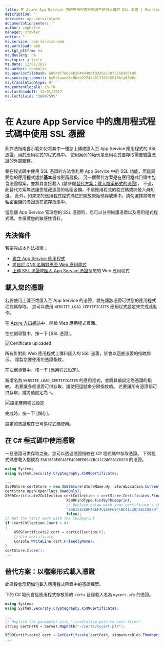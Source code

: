 ```yaml
---
title: 在 Azure App Service 中的應用程式程式碼中使用上傳的 SSL 憑證 | Microsoft Docs
description: ''
services: app-service\web
documentationcenter: ''
author: cephalin
manager: cfowler
editor: ''
ms.service: app-service-web
ms.workload: web
ms.tgt_pltfrm: na
ms.devlang: na
ms.topic: article
ms.date: 12/01/2017
ms.author: cephalin
ms.openlocfilehash: 6800bf766deb2044d400f92dbe370fa15bdd5f00
ms.sourcegitcommit: be0d1aaed5c0bbd9224e2011165c5515bfa8306c
ms.translationtype: HT
ms.contentlocale: zh-TW
ms.lasthandoff: 12/01/2017
ms.locfileid: "26047599"
---
```

# <a name="use-an-ssl-certificate-in-your-application-code-in-azure-app-service"></a>在 Azure App Service 中的應用程式程式碼中使用 SSL 憑證

此作法指南會示範如何將其中一種您上傳或匯入至 App Service 應用程式的 SSL 憑證，用於應用程式的程式碼中。 使用案例的範例是應用程式要存取需要驗證憑證的外部服務。 

要在程式碼中使用 SSL 憑證的方法會利用 App Service 中的 SSL 功能，而這需要您的應用程式處於**基本**層或更高層級。 另一個替代方案是在應用程式目錄中包含憑證檔案，並將其直接載入 (請參閱[替代方案：載入檔案形式的憑證](#file))。 不過，此替代方案無法讓您隱藏憑證的私密金鑰，不讓應用程式的程式碼或開發人員知道。 此外，如果您的應用程式程式碼位於開放原始碼存放庫中，請勿選擇將帶有私密金鑰的憑證放在該存放庫中。

當您讓 App Service 管理您的 SSL 憑證時，您可以分開維護憑證以及應用程式程式碼，並保護您的敏感性資料。

## <a name="prerequisites"></a>先決條件

若要完成本作法指南：

- [建立 App Service 應用程式](/azure/app-service/)
- [將自訂 DNS 名稱對應至 Web 應用程式](app-service-web-tutorial-custom-domain.md)
- [上傳 SSL 憑證](app-service-web-tutorial-custom-ssl.md)或[匯入 App Service 憑證](web-sites-purchase-ssl-web-site.md)至您的 Web 應用程式


## <a name="load-your-certificates"></a>載入您的憑證

若要使用上傳至或匯入至 App Service 的憑證，請先讓該憑證可供您的應用程式程式碼存取。 您可以使用 `WEBSITE_LOAD_CERTIFICATES` 應用程式設定來完成此動作。

在 <a href="https://portal.azure.com" target="_blank">Azure 入口網站</a>中，開啟 Web 應用程式頁面。

在左側導覽中，按一下 [SSL 憑證]。

![Certificate uploaded](./media/app-service-web-tutorial-custom-ssl/certificate-uploaded.png)

所有針對此 Web 應用程式上傳和匯入的 SSL 憑證，皆會以這些憑證的指紋顯示。 複製您要使用的憑證指紋。

在左側導覽中，按一下 [應用程式設定]。

新增名為 `WEBSITE_LOAD_CERTIFICATES` 的應用程式，並將其值設定為憑證的指紋。 若要讓多個憑證可供存取，請使用逗號來分隔指紋值。 若要讓所有憑證都可供存取，請將值設定為 `*`。 

![設定應用程式設定](./media/app-service-web-ssl-cert-load/configure-app-setting.png)

完成時，按一下 [儲存]。

設定的憑證現在已可供程式碼使用。

## <a name="use-certificate-in-c-code"></a>在 C# 程式碼中使用憑證

一旦憑證可供存取之後，您可以透過憑證指紋在 C# 程式碼中存取憑證。 下列程式碼會載入指紋為 `E661583E8FABEF4C0BEF694CBC41C28FB81CD870` 的憑證。

```csharp
using System;
using System.Security.Cryptography.X509Certificates;

...
X509Store certStore = new X509Store(StoreName.My, StoreLocation.CurrentUser);
certStore.Open(OpenFlags.ReadOnly);
X509Certificate2Collection certCollection = certStore.Certificates.Find(
                            X509FindType.FindByThumbprint,
                            // Replace below with your certificate's thumbprint
                            "E661583E8FABEF4C0BEF694CBC41C28FB81CD870",
                            false);
// Get the first cert with the thumbprint
if (certCollection.Count > 0)
{
    X509Certificate2 cert = certCollection[0];
    // Use certificate
    Console.WriteLine(cert.FriendlyName);
}
certStore.Close();
...
```

<a name="file"></a>
## <a name="alternative-load-certificate-as-a-file"></a>替代方案：以檔案形式載入憑證

此區段會示範如何載入應用程式目錄中的憑證檔案。 

下列 C# 範例會從應用程式存放庫的 `certs` 目錄載入名為 `mycert.pfx` 的憑證。

```csharp
using System;
using System.Security.Cryptography.X509Certificates;

...
// Replace the parameter with "~/<relative-path-to-cert-file>".
string certPath = Server.MapPath("~/certs/mycert.pfx");

X509Certificate2 cert = GetCertificate(certPath, signatureBlob.Thumbprint);
...
```

